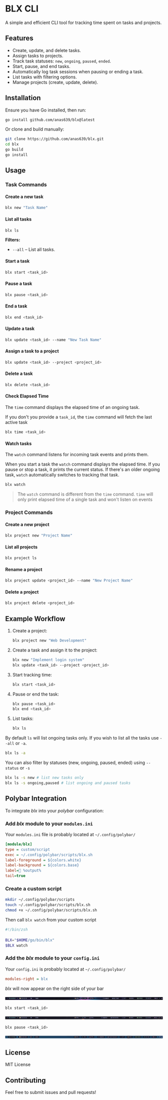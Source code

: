 # BLX CLI

A simple and efficient CLI tool for tracking time spent on tasks and projects.

## Features

- Create, update, and delete tasks.
- Assign tasks to projects.
- Track task statuses: `new`, `ongoing`, `paused`, `ended`.
- Start, pause, and end tasks.
- Automatically log task sessions when pausing or ending a task.
- List tasks with filtering options.
- Manage projects (create, update, delete).

## Installation

Ensure you have Go installed, then run:

```sh
go install github.com/anas639/blx@latest
```

Or clone and build manually:

```sh
git clone https://github.com/anas639/blx.git
cd blx 
go build
go install
```

## Usage

### Task Commands

#### Create a new task
```sh
blx new "Task Name"
```

#### List all tasks
```sh
blx ls
```

**Filters:**

- `--all` – List all tasks. 

#### Start a task

```sh
blx start <task_id>
```

#### Pause a task

```sh
blx pause <task_id>
```

#### End a task

```sh
blx end <task_id>
```

#### Update a task

```sh
blx update <task_id> --name "New Task Name"
```

#### Assign a task to a project

```sh
blx update <task_id> --project <project_id>
```

#### Delete a task

```sh
blx delete <task_id>
```

#### Check Elapsed Time

The `time` command displays the elapsed time of an ongoing task.

If you don't you provide a `task_id`, the `time` command will fetch the last active task

```sh
blx time <task_id>
```



#### Watch tasks

The `watch` command listens for incoming task events and prints them.

When you start a task the `watch` command displays the elapsed time. If you pause or stop a task, it prints
the current status. If there's an older ongoing task, `watch` automatically switches to tracking that task.

```sh
blx watch 
```

> The `watch` command is different from the `time` command. `time` will only print elapsed time of a single task and won't listen on events


### Project Commands

#### Create a new project

```sh
blx project new "Project Name"
```

#### List all projects

```sh
blx project ls
```

#### Rename a project

```sh
blx project update <project_id> --name "New Project Name"
```

#### Delete a project

```sh
blx project delete <project_id>
```

## Example Workflow

1. Create a project:

    ```sh
    blx project new "Web Development"
    ```

2. Create a task and assign it to the project:

    ```sh
    blx new "Implement login system"
    blx update <task_id> --project <project_id>
    ```

3. Start tracking time:

    ```sh
    blx start <task_id>
    ```

4. Pause or end the task:

    ```sh
    blx pause <task_id>
    blx end <task_id>
    ```

5. List tasks:

   ```sh
   blx ls
   ```

By default `ls` will list ongoing tasks only. If you wish to list all the tasks 
use `--all` or `-a`.

   ```sh
   blx ls -a
   ```

You can also filter by statuses (new, ongoing, paused, ended) using `--status` or `-s`

   ```sh
   blx ls -s new # list new tasks only
   blx ls -s ongoing,paused # list ongoing and paused tasks
   ```

## Polybar Integration

To integrate *blx* into your *polybar* configuration:

### Add *blx* module to your `modules.ini`

Your `modules.ini` file is probably located at `~/.config/polybar/`

  ```ini 
  [module/blx]
  type = custom/script
  exec = ~/.config/polybar/scripts/blx.sh
  label-foreground = ${colors.white}
  label-background = ${colors.base}
  label=󱎫 %output%
  tail=true
  ```

### Create a custom script

  ```sh
  mkdir ~/.config/polybar/scripts 
  touch ~/.config/polybar/scripts/blx.sh
  chmod +x ~/.config/polybar/scripts/blx.sh
  ```


Then call `blx watch` from your custom script

  ```sh 
  #!/bin/zsh

  BLX="$HOME/go/bin/blx"
  $BLX watch 
  
  ```

### Add the *blx* module to your `config.ini`

Your `config.ini` is probably located at `~/.config/polybar/`

```ini 
modules-right = blx
```

*blx* will now appear on the right side of your bar

![Polybar No Task](./assets/polybar_no_task.png "No Task")

  ```sh 
  blx start <task_id>
  ```

![Polybar Task Started](./assets/polybar_task_start.png "Task Started")

  ```sh 
  blx pause <task_id>
  ```

![Polybar Task Paused](./assets/polybar_task_pause.png "Task Paused")

## License

MIT License

## Contributing

Feel free to submit issues and pull requests!

